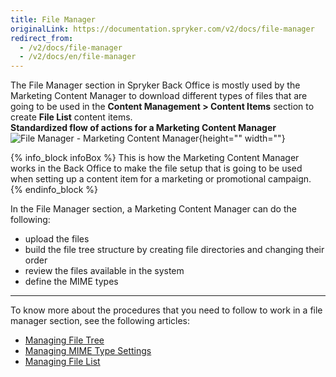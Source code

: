 ```yaml
---
title: File Manager
originalLink: https://documentation.spryker.com/v2/docs/file-manager
redirect_from:
  - /v2/docs/file-manager
  - /v2/docs/en/file-manager
---
```


The File Manager section in Spryker Back Office is mostly used by the Marketing Content Manager to download different types of files that are going to be used in the **Content Management > Content Items** section to create **File List** content items.
</br>**Standardized flow of actions for a Marketing Content Manager**
![File Manager - Marketing Content Manager](https://spryker.s3.eu-central-1.amazonaws.com/docs/User+Guides/Back+Office+User+Guides/File+Manager/file-manager-section.png){height="" width=""}

{% info_block infoBox %}
This is how the Marketing Content Manager works in the Back Office to make the file setup that is going to be used when setting up a content item for a marketing or promotional campaign.
{% endinfo_block %}

In the File Manager section, a Marketing Content Manager can do the following:

* upload the files
* build the file tree structure by creating file directories and changing their order
* review the files available in the system
* define the MIME types
***
To know more about the procedures that you need to follow to work in a file manager section, see the following articles:
* [Managing File Tree](/docs/scos/user/user-guides/201903.0/back-office-user-guide/file-manager/managing-file-tree.html)
* [Managing MIME Type Settings](/docs/scos/user/user-guides/201903.0/back-office-user-guide/file-manager/managing-mime-type-settings.html)
* [Managing File List](/docs/scos/user/user-guides/201903.0/back-office-user-guide/file-manager/managing-file-list.html)
